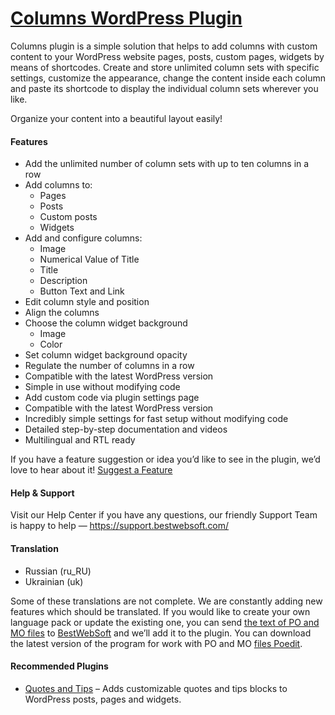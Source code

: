 <a href="https://bestwebsoft.com/products/wordpress/plugins/columns/" target=_blank>Columns WordPress Plugin</a>
========================

<p>Columns plugin is a simple solution that helps to add columns with custom content to your WordPress website pages, posts, custom pages, widgets by means of shortcodes. Create and store unlimited column sets with specific settings, customize the appearance, change the content inside each column and paste its shortcode to display the individual column sets wherever you like.</p>
<p>Organize your content into a beautiful layout easily!</p>
<h4>Features</h4>
<ul>
<li>Add the unlimited number of column sets with up to ten columns in a row</li>
<li>Add columns to:
<ul>
<li>Pages</li>
<li>Posts</li>
<li>Custom posts</li>
<li>Widgets</li>
</ul>
</li>
<li>Add and configure columns:
<ul>
<li>Image</li>
<li>Numerical Value of Title</li>
<li>Title</li>
<li>Description</li>
<li>Button Text and Link </li>
</ul>
</li>
<li>Edit column style and position</li>
<li>Align the columns</li>
<li>Choose the column widget background
<ul>
<li>Image</li>
<li>Color</li>
</ul>
</li>
<li>Set column widget background opacity</li>
<li>Regulate the number of columns in a row</li>
<li>Compatible with the latest WordPress version</li>
<li>Simple in use without modifying code</li>
<li>Add custom code via plugin settings page</li>
<li>Compatible with the latest WordPress version</li>
<li>Incredibly simple settings for fast setup without modifying code</li>
<li>Detailed step-by-step documentation and videos</li>
<li>Multilingual  and RTL ready</li>
</ul>
<p>If you have a feature suggestion or idea you&#8217;d like to see in the plugin, we&#8217;d love to hear about it! <a href="https://support.bestwebsoft.com/hc/en-us/requests/new" rel="nofollow ugc">Suggest a Feature</a></p>
<h4>Help &amp; Support</h4>
<p>Visit our Help Center if you have any questions, our friendly Support Team is happy to help — <a href="https://support.bestwebsoft.com/" rel="nofollow ugc">https://support.bestwebsoft.com/</a></p>
<h4>Translation</h4>
<ul>
<li>Russian (ru_RU)</li>
<li>Ukrainian (uk)</li>
</ul>
<p>Some of these translations are not complete. We are constantly adding new features which should be translated. If you would like to create your own language pack or update the existing one, you can send <a href="https://codex.wordpress.org/Translating_WordPress" rel="nofollow ugc">the text of PO and MO files</a> to <a href="https://support.bestwebsoft.com/hc/en-us/requests/new" rel="nofollow ugc">BestWebSoft</a> and we&#8217;ll add it to the plugin. You can download the latest version of the program for work with PO and MO <a href="https://www.poedit.net/download.php" rel="nofollow ugc">files Poedit</a>.</p>
<h4>Recommended Plugins</h4>
<ul>
<li><a href="https://bestwebsoft.com/products/wordpress/plugins/quotes-and-tips/" rel="nofollow ugc">Quotes and Tips</a> &#8211; Adds customizable quotes and tips blocks to WordPress posts, pages and widgets.</li>
</ul>
